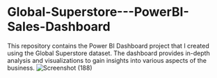 # Global-Superstore---PowerBI-Sales-Dashboard

This repository contains the Power BI Dashboard project that I created using the Global Superstore dataset. The dashboard provides in-depth analysis and visualizations to gain insights into various aspects of the business.
![Screenshot (188)](https://github.com/Mohitsachdev1507/Global-Superstore---PowerBI-Sales-Dashboard/assets/124619208/045033f6-2136-4cc1-886f-47a4238bdc53)
